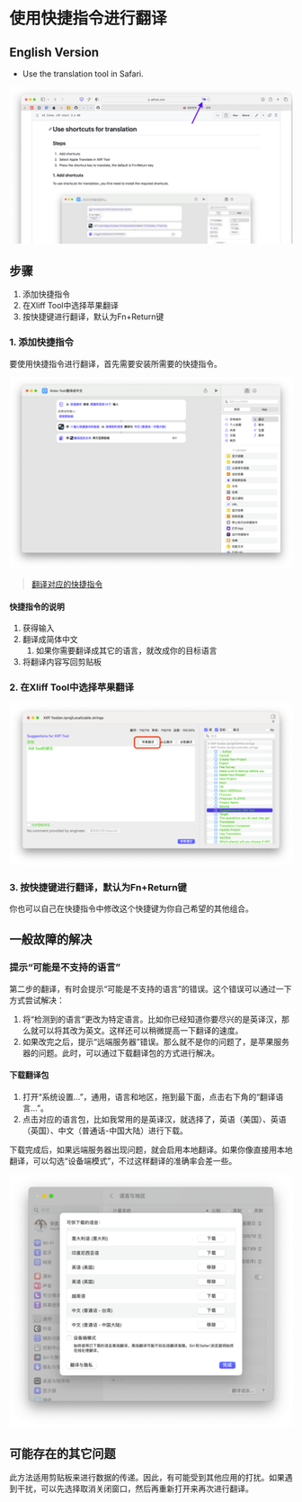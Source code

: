 
# 使用快捷指令进行翻译
## English Version
* Use the translation tool in Safari.

![Eng-w1385](assets/Eng.png)


## 步骤
1. 添加快捷指令
2. 在Xliff Tool中选择苹果翻译
3. 按快捷键进行翻译，默认为Fn+Return键

### 1. 添加快捷指令
要使用快捷指令进行翻译，首先需要安装所需要的快捷指令。

![shortcut-w1312](assets/shortcut.png)


> [翻译对应的快捷指令](https://www.icloud.com/shortcuts/08da5e8939fe48deb34a5b8b27ceb3ec)

#### 快捷指令的说明
1. 获得输入
2. 翻译成简体中文
    1. 如果你需要翻译成其它的语言，就改成你的目标语言
3. 将翻译内容写回剪贴板

### 2. 在Xliff Tool中选择苹果翻译

![apple_translate_button-w1228](assets/apple_translate_button.png)

### 3. 按快捷键进行翻译，默认为Fn+Return键
你也可以自己在快捷指令中修改这个快捷键为你自己希望的其他组合。

## 一般故障的解决
### 提示“可能是不支持的语言”
第二步的翻译，有时会提示“可能是不支持的语言”的错误。这个错误可以通过一下方式尝试解决：

1. 将“检测到的语言”更改为特定语言。比如你已经知道你要尽兴的是英译汉，那么就可以将其改为英文。这样还可以稍微提高一下翻译的速度。
2. 如果改完之后，提示“远端服务器”错误。那么就不是你的问题了，是苹果服务器的问题。此时，可以通过下载翻译包的方式进行解决。

#### 下载翻译包
1. 打开“系统设置…”，通用，语言和地区，拖到最下面，点击右下角的“翻译语言…”。
2. 点击对应的语言包，比如我常用的是英译汉，就选择了，英语（美国）、英语（英国）、中文（普通话-中国大陆）进行下载。

下载完成后，如果远端服务器出现问题，就会启用本地翻译。如果你像直接用本地翻译，可以勾选“设备端模式”，不过这样翻译的准确率会差一些。

![下载翻译包-w827](assets/16804934979283.png)

## 可能存在的其它问题
此方法适用剪贴板来进行数据的传递。因此，有可能受到其他应用的打扰。如果遇到干扰，可以先选择取消关闭窗口，然后再重新打开来再次进行翻译。
